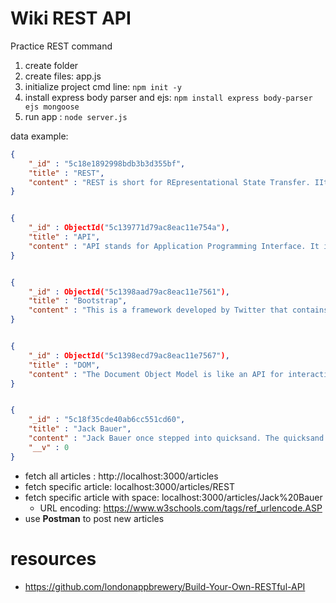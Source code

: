# Wiki REST API

Practice REST command

1. create folder 
2. create files:  app.js
3. initialize project cmd line: ```npm init -y```
4. install express body parser and ejs: ```npm install express body-parser ejs mongoose```
6. run app : ```node server.js```


data example: 
```json
{
    "_id" : "5c18e1892998bdb3b3d355bf",
    "title" : "REST",
    "content" : "REST is short for REpresentational State Transfer. IIt's an architectural style for designing APIs."
}


{
    "_id" : ObjectId("5c139771d79ac8eac11e754a"),
    "title" : "API",
    "content" : "API stands for Application Programming Interface. It is a set of subroutine definitions, communication protocols, and tools for building software. In general terms, it is a set of clearly defined methods of communication among various components. A good API makes it easier to develop a computer program by providing all the building blocks, which are then put together by the programmer."
}


{
    "_id" : ObjectId("5c1398aad79ac8eac11e7561"),
    "title" : "Bootstrap",
    "content" : "This is a framework developed by Twitter that contains pre-made front-end templates for web design"
}


{
    "_id" : ObjectId("5c1398ecd79ac8eac11e7567"),
    "title" : "DOM",
    "content" : "The Document Object Model is like an API for interacting with our HTML"
}


{
    "_id" : "5c18f35cde40ab6cc551cd60",
    "title" : "Jack Bauer",
    "content" : "Jack Bauer once stepped into quicksand. The quicksand couldn't escape and nearly drowned.",
    "__v" : 0
}
```

- fetch all articles : http://localhost:3000/articles
- fetch specific article: localhost:3000/articles/REST
- fetch specific article with space: localhost:3000/articles/Jack%20Bauer
    - URL encoding: https://www.w3schools.com/tags/ref_urlencode.ASP
- use **Postman** to post new articles
# resources

- https://github.com/londonappbrewery/Build-Your-Own-RESTful-API
